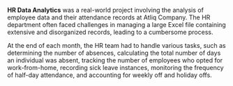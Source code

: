 **HR Data Analytics** was a real-world project involving the analysis of employee data and their attendance records at Atliq Company. The HR department often faced challenges in managing a large Excel file containing extensive and disorganized records, leading to a cumbersome process.

At the end of each month, the HR team had to handle various tasks, such as determining the number of absences, calculating the total number of days an individual was absent, tracking the number of employees who opted for work-from-home, recording sick leave instances, monitoring the frequency of half-day attendance, and accounting for weekly off and holiday offs.

